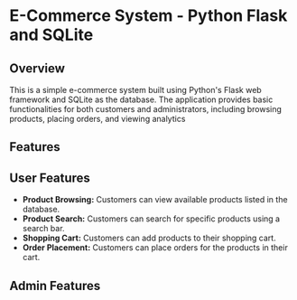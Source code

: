 # E-Commerce System - Python Flask and SQLite

## Overview

This is a simple e-commerce system built using Python's Flask web framework and SQLite as the database. The application provides basic functionalities for both customers and administrators, including browsing products, placing orders, and viewing analytics

## Features

## User Features

+ **Product Browsing:** Customers can view available products listed in the database.
+ **Product Search:** Customers can search for specific products using a search bar.
+ **Shopping Cart:** Customers can add products to their shopping cart.
+ **Order Placement:** Customers can place orders for the products in their cart.

## Admin Features
